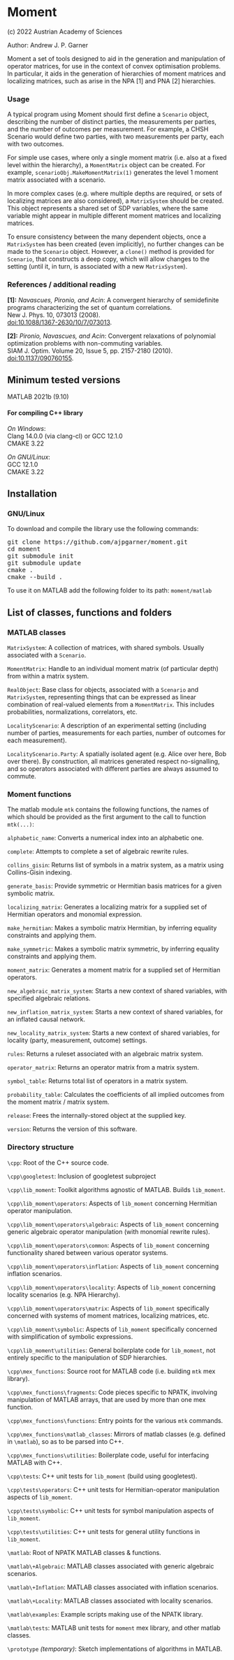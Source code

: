 # Moment
(c) 2022 Austrian Academy of Sciences
 
Author: Andrew J. P. Garner

Moment a set of tools designed to aid in the generation and manipulation of operator matrices, for use in the context 
of convex optimisation problems. In particular, it aids in the generation of hierarchies of moment matrices and 
localizing matrices, such as arise in the NPA [1] and PNA [2] hierarchies.

### Usage

A typical program using Moment should first define a `Scenario` object, describing the number of distinct parties, the
measurements per parties, and the number of outcomes per measurement. For example, a CHSH Scenario would define two
parties, with two measurements per party, each with two outcomes.

For simple use cases, where only a single moment matrix (i.e. also at a fixed level within the hierarchy), a 
`MomentMatrix` object can be created. For example, 
``scenarioObj.MakeMomentMatrix(1)``
generates the level 1 moment matrix associated with a scenario. 

In more complex cases (e.g. where multiple depths are required, or sets of localizing matrices are also considered), a
`MatrixSystem` should be created. 
This object represents a shared set of SDP variables, where the same variable might appear in multiple different moment 
matrices and localizing matrices.

To ensure consistency between the many dependent objects, once a `MatrixSystem` has been created (even implicitly), no 
further changes can be made to the `Scenario` object. However, a `clone()` method is provided for `Scenario`, that 
constructs a deep copy, which will allow changes to the setting (until it, in turn, is associated with a new 
`MatrixSystem`).



### References / additional reading
**[1]:** *Navascues, Pironio, and Acin*: A convergent hierarchy of semidefinite programs characterizing the set of quantum correlations.\
New J. Phys. 10, 073013 (2008).\
[doi:10.1088/1367-2630/10/7/073013](https://doi.org/10.1088/1367-2630/10/7/073013).

**[2]:** *Pironio,  Navascues, and Acin*: Convergent relaxations of polynomial optimization problems
with non-commuting variables.\
SIAM J. Optim. Volume 20, Issue 5, pp. 2157-2180 (2010).\
[doi:10.1137/090760155](https://doi.org/10.1137/090760155).

## Minimum tested versions
MATLAB 2021b (9.10)

#### For compiling C++ library

*On Windows*: \
Clang 14.0.0 (via clang-cl) or GCC 12.1.0 \
CMAKE 3.22

*On GNU/Linux*: \
GCC 12.1.0 \
CMAKE 3.22

## Installation

### GNU/Linux

To download and compile the library use the following commands:

<pre>git clone https://github.com/ajpgarner/moment.git
cd moment
git submodule init
git submodule update
cmake .
cmake --build .</pre>

To use it on MATLAB add the following folder to its path: `moment/matlab`


## List of classes, functions and folders
### MATLAB classes

`MatrixSystem`: A collection of matrices, with shared symbols. Usually associated with a `Scenario`. 

`MomentMatrix`: Handle to an individual moment matrix (of particular depth) from within a matrix system.

`RealObject`: Base class for objects, associated with a `Scenario` and `MatrixSystem`, representing things that can be
expressed as linear combination of real-valued elements from a `MomentMatrix`. This includes probabilities, 
normalizations, correlators, etc.

`LocalityScenario`: A description of an experimental setting (including number of parties, measurements for each parties,
number of outcomes for each measurement).

`LocalityScenario.Party`: A spatially isolated agent (e.g. Alice over here, Bob over there). By construction, all matrices generated
respect no-signalling, and so operators associated with different parties are always assumed to commute.


### Moment functions
The matlab module `mtk` contains the following functions, the names of which should be provided as the first argument
to the call to function `mtk(...)`:

`alphabetic_name`: Converts a numerical index into an alphabetic one.

`complete`: Attempts to complete a set of algebraic rewrite rules.

`collins_gisin`: Returns list of symbols in a matrix system, as a matrix using Collins-Gisin indexing. 

`generate_basis`: Provide symmetric or Hermitian basis matrices for a given symbolic matrix.

`localizing_matrix`: Generates a localizing matrix for a supplied set of Hermitian operators and monomial expression.

`make_hermitian`: Makes a symbolic matrix Hermitian, by inferring equality constraints and applying them.

`make_symmetric`: Makes a symbolic matrix symmetric, by inferring equality constraints and applying them.

`moment_matrix`: Generates a moment matrix for a supplied set of Hermitian operators.

`new_algebraic_matrix_system`: Starts a new context of shared variables, with specified algebraic relations.

`new_inflation_matrix_system`: Starts a new context of shared variables, for an inflated causal network.

`new_locality_matrix_system`: Starts a new context of shared variables, for locality (party, measurement, outcome) 
settings.

`rules`: Returns a ruleset associated with an algebraic matrix system.

`operator_matrix`: Returns an operator matrix from a matrix system. 

`symbol_table`: Returns total list of operators in a matrix system.

`probability_table`: Calculates the coefficients of all implied outcomes from the moment matrix / matrix system.

`release`: Frees the internally-stored object at the supplied key.

`version`: Returns the version of this software.


### Directory structure

`\cpp`: Root of the C++ source code.

`\cpp\googletest`: Inclusion of googletest subproject

`\cpp\lib_moment`: Toolkit algorithms agnostic of MATLAB. Builds `lib_moment`.

`\cpp\lib_moment\operators`: Aspects of `lib_moment` concerning Hermitian operator manipulation.

`\cpp\lib_moment\operators\algebraic`: Aspects of `lib_moment` concerning generic algebraic operator
manipulation (with monomial rewrite rules).

`\cpp\lib_moment\operators\common`: Aspects of `lib_moment` concerning functionality shared between various operator 
systems.

`\cpp\lib_moment\operators\inflation`: Aspects of `lib_moment` concerning inflation scenarios.

`\cpp\lib_moment\operators\locality`: Aspects of `lib_moment` concerning locality scenarios (e.g. NPA Hierarchy).

`\cpp\lib_moment\operators\matrix`: Aspects of `lib_moment` specifically concerned with systems of moment matrices,
localizing matrices, etc.

`\cpp\lib_moment\symbolic`: Aspects of `lib_moment` specifically concerned with simplification of symbolic expressions.

`\cpp\lib_moment\utilities`: General boilerplate code for `lib_moment`, not entirely specific to the manipulation of 
SDP hierarchies.

`\cpp\mex_functions`: Source root for MATLAB code (i.e. building `mtk` mex library).

`\cpp\mex_functions\fragments`: Code pieces specific to NPATK, involving manipulation of
MATLAB arrays, that are used by more than one mex function.

`\cpp\mex_functions\functions`: Entry points for the various `mtk` commands.

`\cpp\mex_functions\matlab_classes`: Mirrors of matlab classes (e.g. defined in `\matlab`), so as to be parsed into C++.

`\cpp\mex_functions\utilities`: Boilerplate code, useful for interfacing MATLAB with C++.

`\cpp\tests`: C++ unit tests for `lib_moment` (build using googletest).

`\cpp\tests\operators`: C++ unit tests for Hermitian-operator manipulation aspects of `lib_moment`.

`\cpp\tests\symbolic`: C++ unit tests for symbol manipulation aspects of `lib_moment`.

`\cpp\tests\utilities`: C++ unit tests for general utility functions in `lib_moment`.

`\matlab`: Root of NPATK MATLAB classes & functions.

`\matlab\+Algebraic`: MATLAB classes associated with generic algebraic scenarios.

`\matlab\+Inflation`: MATLAB classes associated with inflation scenarios.

`\matlab\+Locality`: MATLAB classes associated with locality scenarios.

`\matlab\examples`: Example scripts making use of the NPATK library.

`\matlab\tests`: MATLAB unit tests for `moment` mex library, and other matlab classes.

`\prototype` *(temporary)*: Sketch implementations of algorithms in MATLAB.
